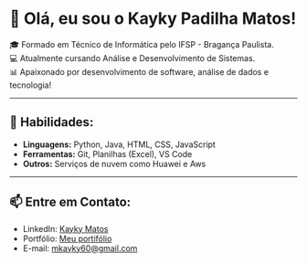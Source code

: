 # 👋 Olá, eu sou o Kayky Padilha Matos!

🎓 Formado em Técnico de Informática pelo IFSP - Bragança Paulista.  
💻 Atualmente cursando Análise e Desenvolvimento de Sistemas.  
📊 Apaixonado por desenvolvimento de software, análise de dados e tecnologia!

---

## 🚀 Habilidades:
- **Linguagens:** Python, Java, HTML, CSS, JavaScript
- **Ferramentas:** Git, Planilhas (Excel), VS Code
- **Outros:** Serviços de nuvem como Huawei e Aws

---

## 📫 Entre em Contato:
- LinkedIn: [Kayky Matos](https://www.linkedin.com/in/kayky-matos-3870a0239/)
- Portfólio: [Meu portifólio](https://67851b3a840ecf0591bba5f8--comfy-moonbeam-d05f8b.netlify.app/)
- E-mail: [mkayky60@gmail.com](Kayky:mkayky60@gmail.com)
